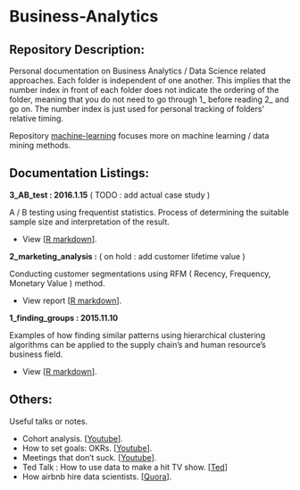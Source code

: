 # Business-Analytics

## Repository Description:

Personal documentation on Business Analytics / Data Science related approaches. Each folder is independent of one another. This implies that the number index in front of each folder does not indicate the ordering of the folder, meaning that you do not need to go through 1_ before reading 2_ and go on. The number index is just used for personal tracking of folders’ relative timing.

Repository [machine-learning](https://github.com/ethen8181/machine-learning) focuses more on machine learning / data mining methods.

## Documentation Listings:

**3_AB_test : 2016.1.15** ( TODO : add actual case study )

A / B testing using frequentist statistics. Process of determining the suitable sample size and interpretation of the result.

- View [[R markdown](http://ethen8181.github.io/Business-Analytics/3_AB_test/AB_test.html)].

**2_marketing_analysis :**  ( on hold : add customer lifetime value )

Conducting customer segmentations using RFM ( Recency, Frequency, Monetary Value ) method.

- View report [[R markdown](http://ethen8181.github.io/Business-Analytics/2_marketing_analysis/marketing_analysis.html)].

**1_finding_groups : 2015.11.10** 

Examples of how finding similar patterns using hierarchical clustering algorithms can be applied to the supply chain’s and human resource’s business field.

- View [[R markdown](http://ethen8181.github.io/Business-Analytics/1_finding_groups/finding_groups.html)].


## Others:

Useful talks or notes.

- Cohort analysis. [[Youtube](https://www.youtube.com/watch?v=NyhVdGmnh0I)].
- How to set goals: OKRs. [[Youtube](https://www.youtube.com/watch?v=mJB83EZtAjc)].
- Meetings that don’t suck. [[Youtube](https://www.youtube.com/watch?v=rU8nv38E0Qk)].
- Ted Talk : How to use data to make a hit TV show. [[Ted](http://www.ted.com/talks/sebastian_wernicke_how_to_use_data_to_make_a_hit_tv_show?utm_campaign=social&utm_medium=referral&utm_source=facebook.com&utm_content=talk&utm_term=technology)]
- How airbnb hire data scientists. [[Quora](https://www.quora.com/How-does-Airbnb-hire-data-scientists)].


